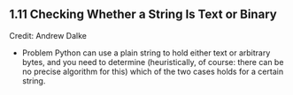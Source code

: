 ## 1.11 Checking Whether a String Is Text or Binary
Credit: Andrew Dalke

* Problem
Python can use a plain string to hold either text or
arbitrary bytes, and you need to determine (heuristically,
of course: there can be no precise algorithm for this)
which of the two cases holds for a certain string.

